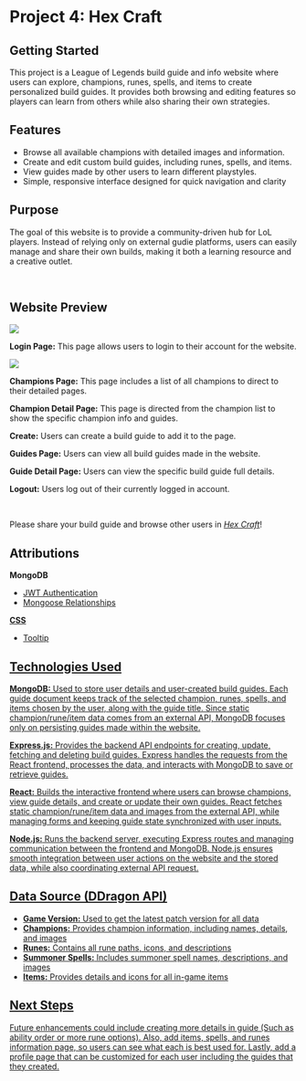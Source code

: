 <h1>Project 4: Hex Craft</h1>
<h2>Getting Started</h2>
<p>
This project is a League of Legends build guide and info website where users can explore, champions, runes, spells, and items to create personalized build guides. It provides both browsing and editing features so players can learn from others while also sharing their own strategies.
</p>
<h2>Features</h2>
<ul>
<li>Browse all available champions with detailed images and information.</li>
<li>Create and edit custom build guides, including runes, spells, and items.</li>
<li>View guides made by other users to learn different playstyles.</li>
<li>Simple, responsive interface designed for quick navigation and clarity</li>
</ul>
<h2>Purpose</h2>
<p>
The goal of this website is to provide a community-driven hub for LoL players. Instead of relying only on external gudie platforms, users can easily manage and share their own builds, making it both a learning resource and a creative outlet.
</p>
</br>
<h2>Website Preview</h2>
<img src="/sign-up.png">
<p>
<b>Login Page:</b> This page allows users to login to their account for the website.
</p>
<img src="/PagePic.png">
<p>
<b>Champions Page:</b> This page includes a list of all champions to direct to their detailed pages.
</p>
<p>
<b>Champion Detail Page:</b> This page is directed from the champion list to show the specific champion info and guides.
</p>
<p>
<b>Create:</b> Users can create a build guide to add it to the page.
</p>
<p>
<b>Guides Page:</b> Users can view all build guides made in the website.
</p>
<p>
<b>Guide Detail Page:</b> Users can view the specific build guide full details.
<p>
<b>Logout:</b> Users log out of their currently logged in account.
</p>
</br>
<p>Please share your build guide and browse other users in <i><a href="">Hex Craft</a></i>!</p>

<h2>Attributions</h2>
<p><b>MongoDB</b></p>
<ul>
<li><a href="https://github.com/GA-SEB-8/JWT-Auth-Frontend">JWT Authentication</li>
<li><a href="https://github.com/GA-SEB-8/Unit02-Week02-Day01-Mongoose-Relationships">Mongoose Relationships</li>
</ul>

<p><b>CSS</b></p>
<ul>
<li><a href="https://www.w3schools.com/css/css_tooltip.asp">Tooltip</li>
</ul>

<h2>Technologies Used</h2>
<p>
<b>MongoDB:</b> Used to store user details and user-created build guides. Each guide document keeps track of the selected champion, runes, spells, and items chosen by the user, along with the guide title. Since static champion/rune/item data comes from an external API, MongoDB focuses only on persisting guides made within the website.
</p>
<p>
<b>Express.js:</b> Provides the backend API endpoints for creating, update, fetching and deleting build guides. Express handles the requests from the React frontend, processes the data, and interacts with MongoDB to save or retrieve guides.
</p>
<p>
<b>React:</b> Builds the interactive frontend where users can browse champions, view guide details, and create or update their own guides. React fetches static champion/rune/item data and images from the external API, while managing forms and keeping guide state synchronized with user inputs. 
</p>
<p>
<b>Node.js:</b> Runs the backend server, executing Express routes and managing communication between the frontend and MongoDB. Node.js ensures smooth integration between user actions on the website and the stored data, while also coordinating external API request.
</p>
<h2>Data Source (DDragon API)</h2>
<ul>
<li><b><a href="https://ddragon.leagueoflegends.com/api/versions.json">Game Version:</b> Used to get the latest patch version for all data</li>
<li><b><a href="https://ddragon.leagueoflegends.com/cdn/15.18.1/data/en_US/champion.json">Champions:</b> Provides champion information, including names, details, and images</li>
<li><b><a href="https://ddragon.leagueoflegends.com/cdn/15.18.1/data/en_US/runesReforged.json">Runes:</b> Contains all rune paths, icons, and descriptions</li>
<li><b><a href="https://ddragon.leagueoflegends.com/cdn/15.18.1/data/en_US/summoner.json">Summoner Spells:</b> Includes summoner spell names, descriptions, and images</li>
<li><b><a href="https://ddragon.leagueoflegends.com/cdn/15.18.1/data/en_US/item.json">Items:</b> Provides details and icons for all in-game items</li>
</ul>
<h2>Next Steps</h2>
<p>
Future enhancements could include creating more details in guide (Such as ability order or more rune options). Also, add items, spells, and runes information page, so users can see what each is best used for. Lastly, add a profile page that can be customized for each user including the guides that they created.
</p>
